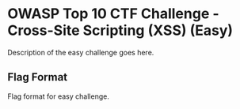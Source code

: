 # OWASP Top 10 CTF Challenge - Cross-Site Scripting (XSS) (Easy)
Description of the easy challenge goes here.

## Flag Format
Flag format for easy challenge.
